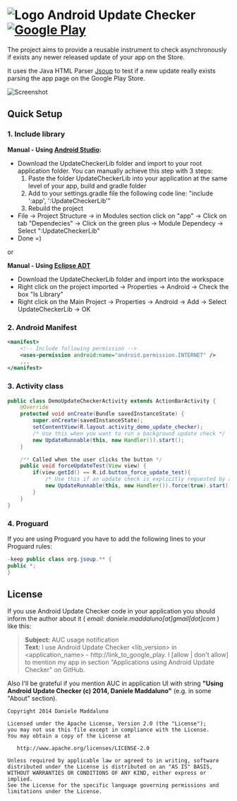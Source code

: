 # ![Logo](https://raw.githubusercontent.com/danielemaddaluno/Android-Update-Checker/master/app/src/main/res/drawable-mdpi/ic_launcher.png) Android Update Checker [![Google Play](http://developer.android.com/images/brand/en_generic_rgb_wo_60.png)](https://play.google.com/store/apps/details?id=com.madx.updatechecker)

The project aims to provide a reusable instrument to check asynchronously if exists any newer released update of your app on the Store.

It uses the Java HTML Parser [Jsoup](http://jsoup.org/) to test if a new update really exists parsing the app page on the Google Play Store.

![Screenshot](https://raw.githubusercontent.com/danielemaddaluno/Android-Update-Checker/master/images/readme_info/readme_info_dark.png)


## Quick Setup

### 1. Include library

**Manual - Using [Android Studio](https://developer.android.com/sdk/installing/studio.html):**
 * Download the UpdateCheckerLib folder and import to your root application folder. 
You can manually achieve this step with 3 steps: 
    1. Paste the folder UpdateCheckerLib into your application at the same level of your app, build and gradle folder
    2. Add to your settings.gradle file the following code line:
    "include ':app', ':UpdateCheckerLib'"
    3. Rebuild the project
 * File -> Project Structure -> in Modules section click on "app" -> Click on tab "Dependecies" -> Click on the green plus -> Module Dependecy -> Select ":UpdateCheckerLib"
 * Done =)

or

**Manual - Using [Eclipse ADT](http://developer.android.com/sdk/index.html)**
* Download the UpdateCheckerLib folder and import into the workspace
* Right click on the project imported -> Properties -> Android -> Check the box "Is Library"
* Right click on the Main Project -> Properties -> Android -> Add -> Select UpdateCheckerLib -> OK


### 2. Android Manifest
``` xml
<manifest>
	<!-- Include following permission -->
	<uses-permission android:name="android.permission.INTERNET" />
	...
</manifest>
```

### 3. Activity class
``` java
public class DemoUpdateCheckerActivity extends ActionBarActivity {
    @Override
    protected void onCreate(Bundle savedInstanceState) {
        super.onCreate(savedInstanceState);
        setContentView(R.layout.activity_demo_update_checker);
        /* Use this when you want to run a background update check */
        new UpdateRunnable(this, new Handler()).start();
    }

    /** Called when the user clicks the button */
    public void forceUpdateTest(View view) {
        if(view.getId() == R.id.button_force_update_test){
            /* Use this if an update check is explicitly requested by a user action */
            new UpdateRunnable(this, new Handler()).force(true).start();
        }
    }
}
```

### 4. Proguard
If you are using Proguard you have to add the following lines to your Proguard rules:
``` java
-keep public class org.jsoup.** {
public *;
}
```


## License

If you use Android Update Checker code in your application you should inform the author about it ( *email: daniele.maddaluno[at]gmail[dot]com* ) like this:
> **Subject:** AUC usage notification<br />
> **Text:** I use Android Update Checker &lt;lib_version> in &lt;application_name> - http://link_to_google_play.
> I [allow | don't allow] to mention my app in section "Applications using Android Update Checker" on GitHub.

Also I'll be grateful if you mention AUC in application UI with string **"Using Android Update Checker (c) 2014, Daniele Maddaluno"** (e.g. in some "About" section).

    Copyright 2014 Daniele Maddaluno

    Licensed under the Apache License, Version 2.0 (the "License");
    you may not use this file except in compliance with the License.
    You may obtain a copy of the License at

       http://www.apache.org/licenses/LICENSE-2.0

    Unless required by applicable law or agreed to in writing, software
    distributed under the License is distributed on an "AS IS" BASIS,
    WITHOUT WARRANTIES OR CONDITIONS OF ANY KIND, either express or implied.
    See the License for the specific language governing permissions and
    limitations under the License.